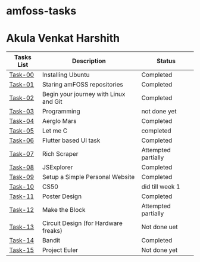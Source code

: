 # amfoss-tasks
# Akula Venkat Harshith
**Tasks List**|**Description**|**Status**
--------------|---------------|---------------
[Task-00](https://github.com/harshkat10/amfoss-tasks/tree/main/task00)|Installing Ubuntu|Completed
[Task-01](https://github.com/harshkat10/amfoss-tasks/tree/main/task01)|Staring amFOSS repositories|Completed
[Task-02](https://github.com/harshkat10/amfoss-tasks/tree/main/task02)|Begin your journey with Linux and Git|Completed
[Task-03](https://github.com/harshkat10/amfoss-tasks/tree/main/task03)|Programming|not done yet
[Task-04](https://github.com/harshkat10/amfoss-tasks/tree/main/task04)|Aerglo Mars|Completed
[Task-05](https://github.com/harshkat10/amfoss-tasks/tree/main/task05)|Let me C|completed
[Task-06](https://github.com/harshkat10/amfoss-tasks/tree/main/task06)|Flutter based UI task|Completed
[Task-07](https://github.com/harshkat10/amfoss-tasks/tree/main/task07)|Rich Scraper|Attempted partially
[Task-08](https://github.com/harshkat10/amfoss-tasks/tree/main/task08)|JSExplorer|Completed
[Task-09](https://github.com/harshkat10/amfoss-tasks/tree/main/task09)|Setup a Simple Personal Website|Completed
[Task-10](https://github.com/harshkat10/amfoss-tasks/tree/main/task10)|CS50|did till week 1
[Task-11](https://github.com/harshkat10/amfoss-tasks/tree/main/task11)|Poster Design|Completed
[Task-12](https://github.com/harshkat10/amfoss-tasks/tree/main/task12)|Make the Block|Attempted partially
[Task-13](https://github.com/harshkat10/amfoss-tasks/tree/main/task13)|Circuit Design (for Hardware freaks)|Not done uet
[Task-14](https://github.com/harshkat10/amfoss-tasks/tree/main/task14)|Bandit|Completed
[Task-15](https://github.com/harshkat10/amfoss-tasks/tree/main/task15)|Project Euler|Not done yet
